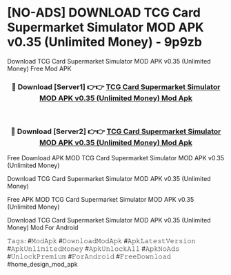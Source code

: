 # [NO-ADS] DOWNLOAD TCG Card Supermarket Simulator MOD APK v0.35 (Unlimited Money) - 9p9zb
Download TCG Card Supermarket Simulator MOD APK v0.35 (Unlimited Money) Free Mod APK

<div align="center">
<h3>🔴 Download [Server1] 👉👉 <a href="https://apk-comot.site?title=TCG_Card_Supermarket_Simulator_MOD_APK_v0.35_(Unlimited_Money)">TCG Card Supermarket Simulator MOD APK v0.35 (Unlimited Money) Mod Apk</a></h3><br>

<h3>🔴 Download [Server2] 👉👉 <a href="https://apk-comot.site?title=TCG_Card_Supermarket_Simulator_MOD_APK_v0.35_(Unlimited_Money)">TCG Card Supermarket Simulator MOD APK v0.35 (Unlimited Money) Mod Apk</a></h3>
</div>


Free Download APK MOD TCG Card Supermarket Simulator MOD APK v0.35 (Unlimited Money)

Download TCG Card Supermarket Simulator MOD APK v0.35 (Unlimited Money) 

Free APK MOD TCG Card Supermarket Simulator MOD APK v0.35 (Unlimited Money) 

Download TCG Card Supermarket Simulator MOD APK v0.35 (Unlimited Money) Mod For Android

𝚃𝚊𝚐𝚜: #𝙼𝚘𝚍𝙰𝚙𝚔 #𝙳𝚘𝚠𝚗𝚕𝚘𝚊𝚍𝙼𝚘𝚍𝙰𝚙𝚔 #𝙰𝚙𝚔𝙻𝚊𝚝𝚎𝚜𝚝𝚅𝚎𝚛𝚜𝚒𝚘𝚗 #𝙰𝚙𝚔𝚄𝚗𝚕𝚒𝚖𝚒𝚝𝚎𝚍𝙼𝚘𝚗𝚎𝚢 #𝙰𝚙𝚔𝚄𝚗𝚕𝚘𝚌𝚔𝙰𝚕𝚕 #𝙰𝚙𝚔𝙽𝚘𝙰𝚍𝚜 #𝚄𝚗𝚕𝚘𝚌𝚔𝙿𝚛𝚎𝚖𝚒𝚞𝚖 #𝙵𝚘𝚛𝙰𝚗𝚍𝚛𝚘𝚒𝚍 #𝙵𝚛𝚎𝚎𝙳𝚘𝚠𝚗𝚕𝚘𝚊𝚍 #home_design_mod_apk